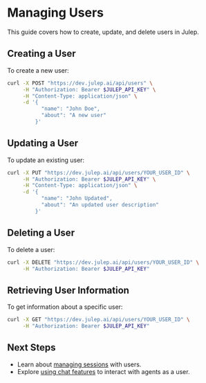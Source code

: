 # Managing Users

This guide covers how to create, update, and delete users in Julep.

## Creating a User

To create a new user:

```bash
curl -X POST "https://dev.julep.ai/api/users" \
     -H "Authorization: Bearer $JULEP_API_KEY" \
     -H "Content-Type: application/json" \
     -d '{
           "name": "John Doe",
           "about": "A new user"
         }'
```

## Updating a User

To update an existing user:

```bash
curl -X PUT "https://dev.julep.ai/api/users/YOUR_USER_ID" \
     -H "Authorization: Bearer $JULEP_API_KEY" \
     -H "Content-Type: application/json" \
     -d '{
           "name": "John Updated",
           "about": "An updated user description"
         }'
```

## Deleting a User

To delete a user:

```bash
curl -X DELETE "https://dev.julep.ai/api/users/YOUR_USER_ID" \
     -H "Authorization: Bearer $JULEP_API_KEY"
```

## Retrieving User Information

To get information about a specific user:

```bash
curl -X GET "https://dev.julep.ai/api/users/YOUR_USER_ID" \
     -H "Authorization: Bearer $JULEP_API_KEY"
```

## Next Steps

- Learn about [managing sessions](../tutorials/managing_sessions.md) with users.
- Explore [using chat features](./using_chat_features.md) to interact with agents as a user.
